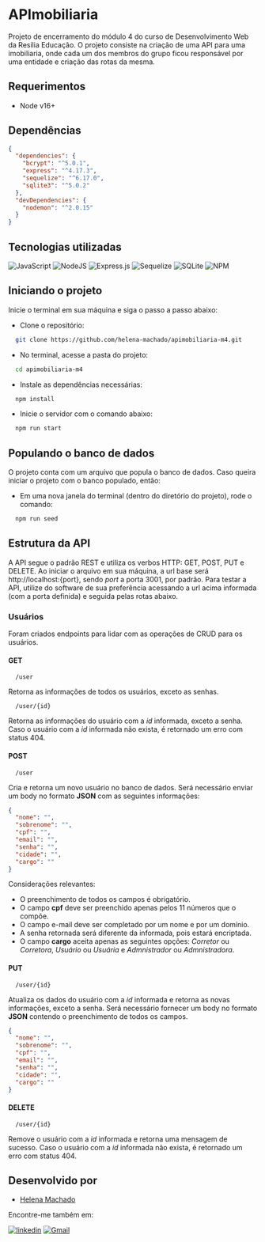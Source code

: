# APImobiliaria

Projeto de encerramento do módulo 4 do curso de Desenvolvimento Web da Resilia Educação.
O projeto consiste na criação de uma API para uma imobiliaria, onde cada um dos membros do grupo ficou responsável por uma entidade e criação das rotas da mesma.

## Requerimentos

- Node v16+

## Dependências

```json
{
  "dependencies": {
    "bcrypt": "^5.0.1",
    "express": "^4.17.3",
    "sequelize": "^6.17.0",
    "sqlite3": "^5.0.2"
  },
  "devDependencies": {
    "nodemon": "^2.0.15"
  }
}
```

## Tecnologias utilizadas

![JavaScript](https://img.shields.io/badge/javascript-%23323330.svg?style=for-the-badge&logo=javascript&logoColor=%23F7DF1E)
![NodeJS](https://img.shields.io/badge/node.js-6DA55F?style=for-the-badge&logo=node.js&logoColor=white)
![Express.js](https://img.shields.io/badge/express.js-%23404d59.svg?style=for-the-badge&logo=express&logoColor=%2361DAFB)
![Sequelize](https://img.shields.io/badge/Sequelize-52B0E7?style=for-the-badge&logo=Sequelize&logoColor=white)
![SQLite](https://img.shields.io/badge/sqlite-%2307405e.svg?style=for-the-badge&logo=sqlite&logoColor=white)
![NPM](https://img.shields.io/badge/NPM-%23000000.svg?style=for-the-badge&logo=npm&logoColor=white)

## Iniciando o projeto

Inicie o terminal em sua máquina e siga o passo a passo abaixo:

- Clone o repositório:

```bash
  git clone https://github.com/helena-machado/apimobiliaria-m4.git
```

- No terminal, acesse a pasta do projeto:

```bash
  cd apimobiliaria-m4
```

- Instale as dependências necessárias:

```bash
  npm install
```

- Inicie o servidor com o comando abaixo:

```bash
  npm run start
```

## Populando o banco de dados

O projeto conta com um arquivo que popula o banco de dados. Caso queira iniciar o projeto com o banco populado, então:

- Em uma nova janela do terminal (dentro do diretório do projeto), rode o comando:

```bash
  npm run seed
```

## Estrutura da API

A API segue o padrão REST e utiliza os verbos HTTP: GET, POST, PUT e DELETE. Ao iniciar o arquivo em sua máquina, a url base será http://localhost:{port}, sendo _port_ a porta 3001, por padrão. Para testar a API, utilize do software de sua preferência acessando a url acima informada (com a porta definida) e seguida pelas rotas abaixo.

### Usuários

Foram criados endpoints para lidar com as operações de CRUD para os usuários.

#### GET

```http
  /user
```

Retorna as informações de todos os usuários, exceto as senhas.

```http
  /user/{id}
```

Retorna as informações do usuário com a _id_ informada, exceto a senha. Caso o usuário com a _id_ informada não exista, é retornado um erro com status 404.

#### POST

```http
  /user
```

Cria e retorna um novo usuário no banco de dados. Será necessário enviar um body no formato **JSON** com as seguintes informações:

```json
{
  "nome": "",
  "sobrenome": "",
  "cpf": "",
  "email": "",
  "senha": "",
  "cidade": "",
  "cargo": ""
}
```

Considerações relevantes:

- O preenchimento de todos os campos é obrigatório.
- O campo **cpf** deve ser preenchido apenas pelos 11 números que o compõe.
- O campo e-mail deve ser completado por um nome e por um domínio.
- A senha retornada será diferente da informada, pois estará encriptada.
- O campo **cargo** aceita apenas as seguintes opções: _Corretor_ ou _Corretora_, _Usuário_ ou _Usuária_ e _Admnistrador_ ou _Admnistradora_.

#### PUT

```http
  /user/{id}
```

Atualiza os dados do usuário com a _id_ informada e retorna as novas informações, exceto a senha. Será necessário fornecer um body no formato **JSON** contendo o preenchimento de todos os campos.

```json
{
  "nome": "",
  "sobrenome": "",
  "cpf": "",
  "email": "",
  "senha": "",
  "cidade": "",
  "cargo": ""
}
```

#### DELETE

```http
  /user/{id}
```

Remove o usuário com a _id_ informada e retorna uma mensagem de sucesso. Caso o usuário com a _id_ informada não exista, é retornado um erro com status 404.

## Desenvolvido por

- [Helena Machado](https://github.com/helena-machado)

Encontre-me também em:

[![linkedin](https://img.shields.io/badge/linkedin-0A66C2?style=for-the-badge&logo=linkedin&logoColor=white)](https://www.linkedin.com/in/helenamachadop/)
[![Gmail](https://img.shields.io/badge/Gmail-D14836?style=for-the-badge&logo=gmail&logoColor=white)](mailto:helena.machado.hm@gmail.com)
